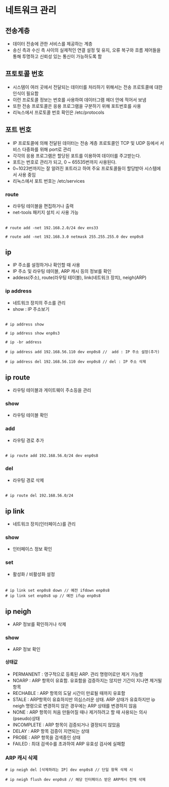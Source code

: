 # 네트워크 관리

## 전송계층

- 데이터 전송에 관한 서비스를 제공하는 계층
- 송신 측과 수신 측 사이의 실제적인 연결 설정 및
유지, 오류 복구와 흐름 제어들을 통해 투명하고 신뢰성
있는 통신이 가능하도록 함

## 프토토콜 번호

- 시스템이 여러 곳에서 전달되는 데이터를 처리하기 위해서는
전송 프로토콜에 대한 인식이 필요함
- 이런 프로토콜 정보는 번호를 사용하여 데이터그램 헤더 안에 적어서 보냄
- 또한 전송 프로토콜은 응용 프로그램을 구분하기 위해 포트번호를 사용
- 리눅스에서 프로토콜 번호 확인은 /etc/protocols

## 포트 번호

- IP 프로토콜에 의해 전달된 데이터는 전송 계층 프로토콜인
TCP 및 UDP 등에서 서비스 다중화를 위해 port로 관리
- 각각의 응용 프로그램은 할당된 포트를 이용하여 데이터를 주고받는다.
- 포트는 번호로 관리가 되고, 0 ~ 65535번까지 사용된다.
- 0~1023번까지는 잘 알려진 포트라고 하여 주요 프로토콜들이
할당받아 시스템에서 사용 중임
- 리눅스에서 포트 번호는 /etc/services

### route 

- 라우팅 테이블을 편집하거나 출력  
- net-tools 패키지 설치 시 사용 가능

######

    # route add -net 192.168.2.0/24 dev ens33

    # route add -net 192.168.3.0 netmask 255.255.255.0 dev enp0s8

## ip

- IP 주소를 설정하거나 확인할 때 사용
- IP 주소 및 라우팅 테이블, ARP 캐시 등의 정보를 확인
- addess(주소), route(라우팅 테이블), link(네트워크 장치),  neigh(ARP)

### ip address

- 네트워크 장치의 주소를 관리
- show : IP 주소보기

######

    # ip address show

    # ip address show enp0s3

    # ip -br address

    # ip address add 192.168.56.110 dev enp0s8 //  add : IP 주소 설정(추가)

    # ip address del 192.168.56.110 dev enp0s8 // del : IP 주소 삭제

## ip route

- 라우팅 테이블과 게이트웨이 주소등을 관리

### show 

- 라우팅 테이블 확인

### add

- 라우팅 경로 추가

######

    # ip route add 192.168.56.0/24 dev enp0s8

### del

- 라우팅 경로 삭제	

######

    # ip route del 192.168.56.0/24

## ip link

- 네트워크 장치(인터페이스)를 관리

### show

- 인터페이스 정보 확인

### set

- 활성화 / 비활성화 설정

######

    # ip link set enp0s8 down // 예전 ifdown enp0s8
    # ip link set enp0s8 up	// 예전 ifup enp0s8

## ip neigh

- ARP 정보를 확인하거나 삭제

### show

- ARP 정보 확인

#### 상태값

- PERMANENT : 영구적으로 등록된 ARP. 관리 명령어로만 제거 가능함
- NOARP : ARP 항목이 유효함. 유효함을 검증하지는 않지만 기간이 지나면 제거될 항목
- RECHABLE : ARP 항목의 도달 시간이 만료될 때까지 유효함
- STALE : ARP항목이 유효하지만 의심스러운 상태. ARP 상태가 유효하지만  ip neigh 명령으로 변경하지 않은 경우에는 ARP 상태를 변경하지 않음
- NONE : ARP 항목이 처음 만들어질 때나 제거하려고 할 때 사용되는 의사(pseudo)상태
- INCOMPLETE : ARP 항목이 검증되거나 결정되지 않았음
- DELAY : ARP 항목 검증이 지연되는 상태
- PROBE : ARP 항목을 검색중인 상태
- FAILED : 최대 검색수를 초과하여 ARP 유효성 검사에 실패함

### ARP 캐시 삭제

    # ip neigh del [삭제하려는 IP] dev enp0s8 // 단일 항목 삭제 시
    
    # ip neigh flush dev enp0s8	// 해당 인터페이스 받은 ARP캐시 전체 삭제